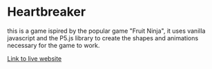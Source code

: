 # Heartbreaker
this is a game ispired by the popular game "Fruit Ninja", it uses vanilla javascript and the P5.js library to create the shapes and animations necessary for the game to work.

[Link to live website](https://helenasky93.github.io/Heartbreaker/)
